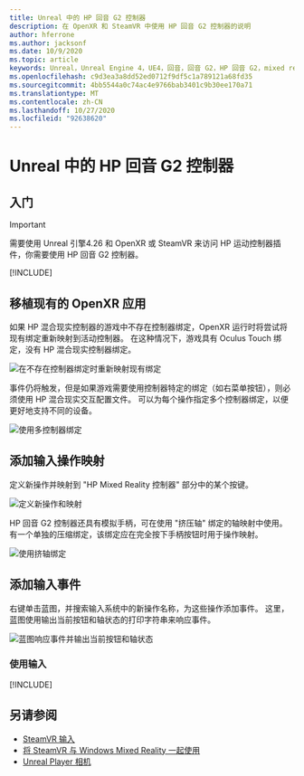 ```yaml
---
title: Unreal 中的 HP 回音 G2 控制器
description: 在 OpenXR 和 SteamVR 中使用 HP 回音 G2 控制器的说明
author: hferrone
ms.author: jacksonf
ms.date: 10/9/2020
ms.topic: article
keywords: Unreal，Unreal Engine 4，UE4，回音，回音 G2，HP 回音 G2，mixed reality，开发，运动控制器，用户输入，功能，新项目，模拟器，文档，指南，功能，全息影像，游戏开发
ms.openlocfilehash: c9d3ea3a8dd52ed0712f9df5c1a789121a68fd35
ms.sourcegitcommit: 4bb5544a0c74ac4e9766bab3401c9b30ee170a71
ms.translationtype: MT
ms.contentlocale: zh-CN
ms.lasthandoff: 10/27/2020
ms.locfileid: "92638620"
---
```

# <a name="hp-reverb-g2-controllers-in-unreal"></a>Unreal 中的 HP 回音 G2 控制器 

## <a name="getting-started"></a>入门

> [!IMPORTANT]
> 需要使用 Unreal 引擎4.26 和 OpenXR 或 SteamVR 来访问 HP 运动控制器插件，你需要使用 HP 回音 G2 控制器。

[!INCLUDE[](includes/tabs-g2-controllers-in-unreal.md)]

## <a name="porting-an-existing-openxr-app"></a>移植现有的 OpenXR 应用 

如果 HP 混合现实控制器的游戏中不存在控制器绑定，OpenXR 运行时将尝试将现有绑定重新映射到活动控制器。  在这种情况下，游戏具有 Oculus Touch 绑定，没有 HP 混合现实控制器绑定。

![在不存在控制器绑定时重新映射现有绑定](images/reverb-g2-img-04.png)

事件仍将触发，但是如果游戏需要使用控制器特定的绑定（如右菜单按钮），则必须使用 HP 混合现实交互配置文件。  可以为每个操作指定多个控制器绑定，以便更好地支持不同的设备。
   
![使用多控制器绑定](images/reverb-g2-img-05.png)

## <a name="adding-input-action-mappings"></a>添加输入操作映射 

定义新操作并映射到 "HP Mixed Reality 控制器" 部分中的某个按键。

![定义新操作和映射](images/reverb-g2-img-02.png)

HP 回音 G2 控制器还具有模拟手柄，可在使用 "挤压轴" 绑定的轴映射中使用。  有一个单独的压缩绑定，该绑定应在完全按下手柄按钮时用于操作映射。 

![使用挤轴绑定](images/reverb-g2-img-03.png)

## <a name="adding-input-events"></a>添加输入事件

右键单击蓝图，并搜索输入系统中的新操作名称，为这些操作添加事件。  这里，蓝图使用输出当前按钮和轴状态的打印字符串来响应事件。

![蓝图响应事件并输出当前按钮和轴状态](images/reverb-g2-img-06.png)

### <a name="using-input"></a>使用输入 

[!INCLUDE[](includes/tabs-g2-controller-mapping-in-unreal.md)]

## <a name="see-also"></a>另请参阅
* [SteamVR 输入](https://docs.unrealengine.com/Platforms/VR/SteamVR/HowTo/SteamVRInput/index.html)
* [将 SteamVR 与 Windows Mixed Reality 一起使用](https://docs.microsoft.com/windows/mixed-reality/enthusiast-guide/using-steamvr-with-windows-mixed-reality)
* [Unreal Player 相机](https://docs.unrealengine.com/Programming/Tutorials/PlayerCamera/3/index.html)